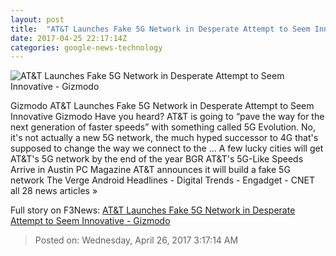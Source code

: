 ```yaml
---
layout: post
title:  "AT&T Launches Fake 5G Network in Desperate Attempt to Seem Innovative - Gizmodo"
date: 2017-04-25 22:17:14Z
categories: google-news-technology
---
```


![AT&T Launches Fake 5G Network in Desperate Attempt to Seem Innovative - Gizmodo](https://i.kinja-img.com/gawker-media/image/upload/s--B-MWWGhR--/c_fill,fl_progressive,g_center,h_450,q_80,w_800/bcadpfk8gbduhngkenld.png)

Gizmodo AT&T Launches Fake 5G Network in Desperate Attempt to Seem Innovative Gizmodo Have you heard? AT&T is going to “pave the way for the next generation of faster speeds” with something called 5G Evolution. No, it's not actually a new 5G network, the much hyped successor to 4G that's supposed to change the way we connect to the ... A few lucky cities will get AT&T's 5G network by the end of the year BGR AT&T's 5G-Like Speeds Arrive in Austin PC Magazine AT&T announces it will build a fake 5G network The Verge Android Headlines - Digital Trends - Engadget - CNET all 28 news articles »


Full story on F3News: [AT&T Launches Fake 5G Network in Desperate Attempt to Seem Innovative - Gizmodo](http://www.f3nws.com/n/grdKVF)

> Posted on: Wednesday, April 26, 2017 3:17:14 AM
